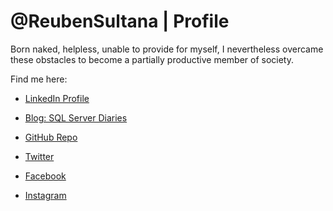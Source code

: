 # @ReubenSultana | Profile

Born naked, helpless, unable to provide for myself, I nevertheless overcame these obstacles to become a partially productive member of society.

Find me here:

* [LinkedIn Profile](https://www.linkedin.com/in/ReubenSultana/)

* [Blog: SQL Server Diaries](http://sqlserverdiaries.com/)

* [GitHub Repo](https://github.com/ReubenSultana)

* [Twitter](https://twitter.com/ReubenSultana)

* [Facebook](https://www.facebook.com/ReubenSultana)

* [Instagram](https://www.instagram.com/ReubenSultana)
